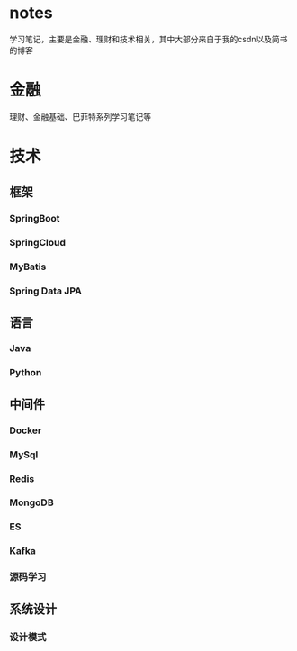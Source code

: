 # notes
学习笔记，主要是金融、理财和技术相关，其中大部分来自于我的csdn以及简书的博客
# 金融
理财、金融基础、巴菲特系列学习笔记等
# 技术
## 框架
### SpringBoot
### SpringCloud
### MyBatis
### Spring Data JPA
## 语言
### Java
### Python
## 中间件
### Docker
### MySql
### Redis
### MongoDB
### ES
### Kafka
### 源码学习
## 系统设计
### 设计模式

